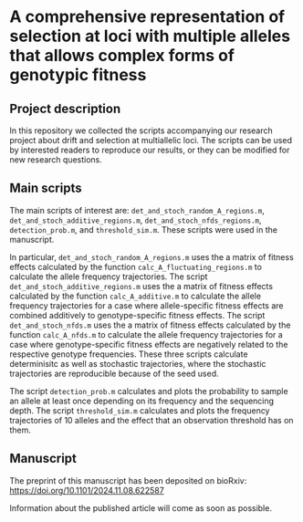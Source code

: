 #  A comprehensive representation of selection at loci with multiple alleles that allows complex forms of genotypic fitness

## Project description
In this repository we collected the scripts accompanying our research
project about drift and selection at multiallelic loci.
The scripts can be used by interested readers to reproduce our results, or
they can be modified for new research questions.

## Main scripts
The main scripts of interest are: `det_and_stoch_random_A_regions.m`, `det_and_stoch_additive_regions.m`, `det_and_stoch_nfds_regions.m`, `detection_prob.m`, and `threshold_sim.m`. These scripts were used in the manuscript.

In particular, `det_and_stoch_random_A_regions.m` uses the a matrix of fitness effects calculated by the function `calc_A_fluctuating_regions.m` to calculate the allele frequency trajectories. The script `det_and_stoch_additive_regions.m` uses the a matrix of fitness effects calculated by the function `calc_A_additive.m` to calculate the allele frequency trajectories for a case where allele-specific fitness effects are combined additively to genotype-specific fitness effects. The script `det_and_stoch_nfds.m` uses the a matrix of fitness effects calculated by the function `calc_A_nfds.m` to calculate the allele frequency trajectories for a case where genotype-specific fitness effects are negatively related to the respective genotype frequencies.
These three scripts calculate determinisitc as well as stochastic trajectories, where the stochastic trajectories are reproducible because of the seed used.

The script `detection_prob.m` calculates and plots the probability to sample an allele at least once depending on its frequency and the sequencing depth.
The script `threshold_sim.m` calculates and plots the frequency trajectories of 10 alleles and the effect that an observation threshold has on them.

## Manuscript
The preprint of this manuscript has been deposited on bioRxiv: https://doi.org/10.1101/2024.11.08.622587 

Information about the published article will come as soon as possible.